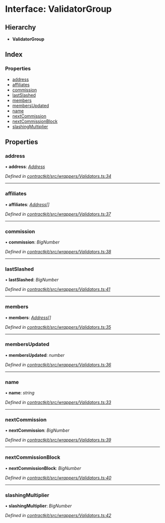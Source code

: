 # Interface: ValidatorGroup

## Hierarchy

* **ValidatorGroup**

## Index

### Properties

* [address](_contractkit_src_wrappers_validators_.validatorgroup.md#address)
* [affiliates](_contractkit_src_wrappers_validators_.validatorgroup.md#affiliates)
* [commission](_contractkit_src_wrappers_validators_.validatorgroup.md#commission)
* [lastSlashed](_contractkit_src_wrappers_validators_.validatorgroup.md#lastslashed)
* [members](_contractkit_src_wrappers_validators_.validatorgroup.md#members)
* [membersUpdated](_contractkit_src_wrappers_validators_.validatorgroup.md#membersupdated)
* [name](_contractkit_src_wrappers_validators_.validatorgroup.md#name)
* [nextCommission](_contractkit_src_wrappers_validators_.validatorgroup.md#nextcommission)
* [nextCommissionBlock](_contractkit_src_wrappers_validators_.validatorgroup.md#nextcommissionblock)
* [slashingMultiplier](_contractkit_src_wrappers_validators_.validatorgroup.md#slashingmultiplier)

## Properties

###  address

• **address**: *[Address](../modules/_contractkit_src_base_.md#address)*

*Defined in [contractkit/src/wrappers/Validators.ts:34](https://github.com/celo-org/celo-monorepo/blob/master/packages/contractkit/src/wrappers/Validators.ts#L34)*

___

###  affiliates

• **affiliates**: *[Address](../modules/_contractkit_src_base_.md#address)[]*

*Defined in [contractkit/src/wrappers/Validators.ts:37](https://github.com/celo-org/celo-monorepo/blob/master/packages/contractkit/src/wrappers/Validators.ts#L37)*

___

###  commission

• **commission**: *BigNumber*

*Defined in [contractkit/src/wrappers/Validators.ts:38](https://github.com/celo-org/celo-monorepo/blob/master/packages/contractkit/src/wrappers/Validators.ts#L38)*

___

###  lastSlashed

• **lastSlashed**: *BigNumber*

*Defined in [contractkit/src/wrappers/Validators.ts:41](https://github.com/celo-org/celo-monorepo/blob/master/packages/contractkit/src/wrappers/Validators.ts#L41)*

___

###  members

• **members**: *[Address](../modules/_contractkit_src_base_.md#address)[]*

*Defined in [contractkit/src/wrappers/Validators.ts:35](https://github.com/celo-org/celo-monorepo/blob/master/packages/contractkit/src/wrappers/Validators.ts#L35)*

___

###  membersUpdated

• **membersUpdated**: *number*

*Defined in [contractkit/src/wrappers/Validators.ts:36](https://github.com/celo-org/celo-monorepo/blob/master/packages/contractkit/src/wrappers/Validators.ts#L36)*

___

###  name

• **name**: *string*

*Defined in [contractkit/src/wrappers/Validators.ts:33](https://github.com/celo-org/celo-monorepo/blob/master/packages/contractkit/src/wrappers/Validators.ts#L33)*

___

###  nextCommission

• **nextCommission**: *BigNumber*

*Defined in [contractkit/src/wrappers/Validators.ts:39](https://github.com/celo-org/celo-monorepo/blob/master/packages/contractkit/src/wrappers/Validators.ts#L39)*

___

###  nextCommissionBlock

• **nextCommissionBlock**: *BigNumber*

*Defined in [contractkit/src/wrappers/Validators.ts:40](https://github.com/celo-org/celo-monorepo/blob/master/packages/contractkit/src/wrappers/Validators.ts#L40)*

___

###  slashingMultiplier

• **slashingMultiplier**: *BigNumber*

*Defined in [contractkit/src/wrappers/Validators.ts:42](https://github.com/celo-org/celo-monorepo/blob/master/packages/contractkit/src/wrappers/Validators.ts#L42)*
